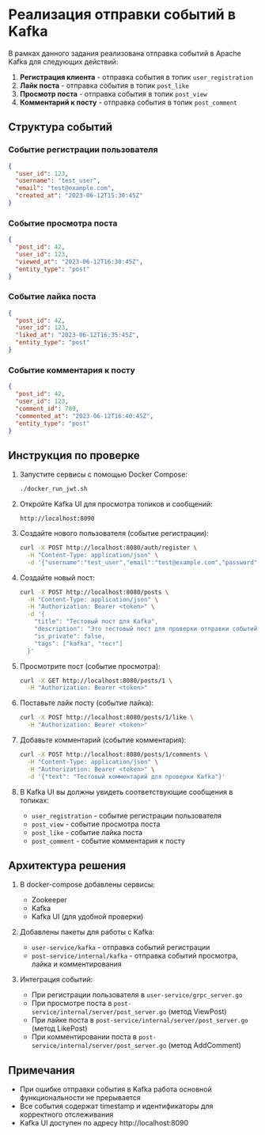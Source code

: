 # Реализация отправки событий в Kafka

В рамках данного задания реализована отправка событий в Apache Kafka для следующих действий:

1. **Регистрация клиента** - отправка события в топик `user_registration`
2. **Лайк поста** - отправка события в топик `post_like`
3. **Просмотр поста** - отправка события в топик `post_view`
4. **Комментарий к посту** - отправка события в топик `post_comment`

## Структура событий

### Событие регистрации пользователя
```json
{
  "user_id": 123,
  "username": "test_user",
  "email": "test@example.com",
  "created_at": "2023-06-12T15:30:45Z"
}
```

### Событие просмотра поста
```json
{
  "post_id": 42,
  "user_id": 123,
  "viewed_at": "2023-06-12T16:30:45Z",
  "entity_type": "post"
}
```

### Событие лайка поста
```json
{
  "post_id": 42,
  "user_id": 123,
  "liked_at": "2023-06-12T16:35:45Z",
  "entity_type": "post"
}
```

### Событие комментария к посту
```json
{
  "post_id": 42,
  "user_id": 123,
  "comment_id": 789,
  "commented_at": "2023-06-12T16:40:45Z",
  "entity_type": "post"
}
```

## Инструкция по проверке

1. Запустите сервисы с помощью Docker Compose:
   ```bash
   ./docker_run_jwt.sh
   ```

2. Откройте Kafka UI для просмотра топиков и сообщений:
   ```
   http://localhost:8090
   ```

3. Создайте нового пользователя (событие регистрации):
   ```bash
   curl -X POST http://localhost:8080/auth/register \
     -H "Content-Type: application/json" \
     -d '{"username":"test_user","email":"test@example.com","password":"password123"}'
   ```

4. Создайте новый пост:
   ```bash
   curl -X POST http://localhost:8080/posts \
     -H "Content-Type: application/json" \
     -H "Authorization: Bearer <token>" \
     -d '{
       "title": "Тестовый пост для Kafka",
       "description": "Это тестовый пост для проверки отправки событий в Kafka",
       "is_private": false,
       "tags": ["kafka", "тест"]
     }'
   ```

5. Просмотрите пост (событие просмотра):
   ```bash
   curl -X GET http://localhost:8080/posts/1 \
     -H "Authorization: Bearer <token>"
   ```

6. Поставьте лайк посту (событие лайка):
   ```bash
   curl -X POST http://localhost:8080/posts/1/like \
     -H "Authorization: Bearer <token>"
   ```

7. Добавьте комментарий (событие комментария):
   ```bash
   curl -X POST http://localhost:8080/posts/1/comments \
     -H "Content-Type: application/json" \
     -H "Authorization: Bearer <token>" \
     -d '{"text": "Тестовый комментарий для проверки Kafka"}'
   ```

8. В Kafka UI вы должны увидеть соответствующие сообщения в топиках:
   - `user_registration` - событие регистрации пользователя
   - `post_view` - событие просмотра поста 
   - `post_like` - событие лайка поста
   - `post_comment` - событие комментария к посту

## Архитектура решения

1. В docker-compose добавлены сервисы:
   - Zookeeper
   - Kafka
   - Kafka UI (для удобной проверки)

2. Добавлены пакеты для работы с Kafka:
   - `user-service/kafka` - отправка событий регистрации
   - `post-service/internal/kafka` - отправка событий просмотра, лайка и комментирования

3. Интеграция событий:
   - При регистрации пользователя в `user-service/grpc_server.go`
   - При просмотре поста в `post-service/internal/server/post_server.go` (метод ViewPost)
   - При лайке поста в `post-service/internal/server/post_server.go` (метод LikePost)
   - При комментировании поста в `post-service/internal/server/post_server.go` (метод AddComment)

## Примечания

- При ошибке отправки события в Kafka работа основной функциональности не прерывается
- Все события содержат timestamp и идентификаторы для корректного отслеживания
- Kafka UI доступен по адресу http://localhost:8090 